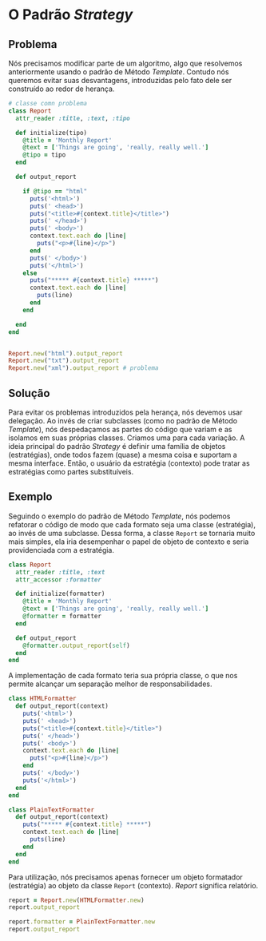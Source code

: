 # O Padrão *Strategy*

## Problema
Nós precisamos modificar parte de um algoritmo, algo que resolvemos
anteriormente usando o padrão de Método *Template*. Contudo nós queremos
evitar suas desvantagens, introduzidas pelo fato dele ser construído ao redor de
herança.


```ruby
# classe comn problema
class Report
  attr_reader :title, :text, :tipo

  def initialize(tipo)
    @title = 'Monthly Report'
    @text = ['Things are going', 'really, really well.']
    @tipo = tipo
  end

  def output_report

    if @tipo == "html"
      puts('<html>')
      puts(' <head>')
      puts("<title>#{context.title}</title>")
      puts(' </head>')
      puts(' <body>')
      context.text.each do |line|
        puts("<p>#{line}</p>")
      end
      puts(' </body>')
      puts('</html>')
    else
      puts("***** #{context.title} *****")
      context.text.each do |line|
        puts(line)
      end
    end

  end
end


Report.new("html").output_report
Report.new("txt").output_report
Report.new("xml").output_report # problema
```


## Solução
Para evitar os problemas introduzidos pela herança, nós devemos usar delegação.
Ao invés de criar subclasses (como no padrão de Método *Template*), nós
despedaçamos as partes do código que variam e as isolamos em suas próprias
classes. Criamos uma para cada variação. A ideia principal do padrão *Strategy*
é definir uma família de objetos (estratégias), onde todos fazem (quase) a mesma
coisa e suportam a mesma interface. Então, o usuário da estratégia (contexto)
pode tratar as estratégias como partes substituíveis.

## Exemplo
Seguindo o exemplo do padrão de Método *Template*, nós podemos refatorar o código
de modo que cada formato seja uma classe (estratégia), ao invés de uma subclasse.
Dessa forma, a classe `Report` se tornaria muito mais simples, ela iria desempenhar
o papel de objeto de contexto e seria providenciada com a estratégia.

```ruby
class Report
  attr_reader :title, :text
  attr_accessor :formatter

  def initialize(formatter)
    @title = 'Monthly Report'
    @text = ['Things are going', 'really, really well.']
    @formatter = formatter
  end

  def output_report
    @formatter.output_report(self)
  end
end
```
A implementação de cada formato teria sua própria classe, o que nos permite
alcançar um separação melhor de responsabilidades.

```ruby
class HTMLFormatter
  def output_report(context)
    puts('<html>')
    puts(' <head>')
    puts("<title>#{context.title}</title>")
    puts(' </head>')
    puts(' <body>')
    context.text.each do |line|
      puts("<p>#{line}</p>")
    end
    puts(' </body>')
    puts('</html>')
  end
end

class PlainTextFormatter
  def output_report(context)
    puts("***** #{context.title} *****")
    context.text.each do |line|
      puts(line)
    end
  end
end
```
Para utilização, nós precisamos apenas fornecer um objeto formatador (estratégia)
ao objeto da classe `Report` (contexto). *Report* significa relatório.

```ruby
report = Report.new(HTMLFormatter.new)
report.output_report

report.formatter = PlainTextFormatter.new
report.output_report
```